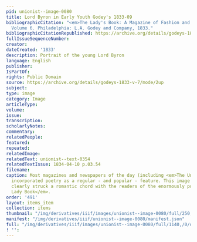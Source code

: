 ```yaml
---
pid: unionist--image-0080
title: Lord Byron in Early Youth Godey's 1833-09
bibliographicCitation: "<em>The Lady's Book: A Magazine of Fashion and the Arts</em>.
  Volume 6. Philadelphia: L.A. Godey and Company, 1833."
bibliographicCitationRepublished: https://archive.org/details/godeys-1833-v-7/mode/2up
fullIssueSequenceNumber: 
creator: 
dateCreated: '1833'
description: Portrait of the young Lord Byron
language: English
publisher: 
IsPartOf: 
rights: Public Domain
source: https://archive.org/details/godeys-1833-v-7/mode/2up
subject: 
type: image
category: Image
articleType: 
volume: 
issue: 
transcription: 
scholarlyNotes: 
commentary: 
relatedPeople: 
featured: 
repeated: 
relatedImage: 
relatedText: unionist--text-0354
relatedTextIssue: 1834-04-10 p.03.54
filename: 
caption: Most magazines and newspapers of the day (including <em>The Unionist</em>)
  incorporated poetry as a regular - and popular - feature. This image of Lord Byron
  clearly struck a romantic chord with the readers of the enormously popular <em>Godey's
  Lady Book</em>.
order: '491'
layout: items_item
collection: items
thumbnail: "/img/derivatives/iiif/images/unionist--image-0080/full/250,/0/default.jpg"
manifest: "/img/derivatives/iiif/unionist--image-0080/manifest.json"
full: "/img/derivatives/iiif/images/unionist--image-0080/full/1140,/0/default.jpg"
! '': 
---
```

